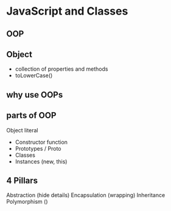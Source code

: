 # JavaScript and Classes

## OOP

## Object
- collection of properties and methods
- toLowerCase()

## why use OOPs

## parts of OOP
Object literal 

- Constructor function
- Prototypes / Proto
- Classes
- Instances (new, this)


## 4 Pillars
Abstraction (hide details)
Encapsulation (wrapping)
Inheritance 
Polymorphism ()